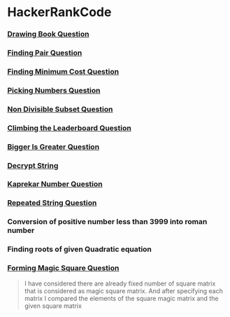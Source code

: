 # HackerRankCode
### [Drawing Book Question](https://www.hackerrank.com/challenges/drawing-book/problem)
### [Finding Pair Question](https://www.hackerrank.com/challenges/sock-merchant)
### [Finding Minimum Cost Question](https://practice.geeksforgeeks.org/problems/minimum-cost-of-ropes-1587115620/0)
### [Picking Numbers Question](https://www.hackerrank.com/challenges/picking-numbers/problem)
### [Non Divisible Subset Question](https://www.hackerrank.com/challenges/non-divisible-subset/problem)
### [Climbing the Leaderboard Question](https://www.hackerrank.com/challenges/climbing-the-leaderboard/problem)
### [Bigger Is Greater Question](https://www.hackerrank.com/challenges/bigger-is-greater/problem)
### [Decrypt String](https://www.hackerrank.com/contests/code-breaker-bethem-challenge/challenges/decryption)
### [Kaprekar Number Question](https://www.hackerrank.com/challenges/kaprekar-numbers/problem)
### [Repeated String Question](https://www.hackerrank.com/challenges/repeated-string/problem)
### Conversion of positive number less than 3999 into roman number
### Finding roots of given Quadratic equation
### [Forming Magic Square Question](https://www.hackerrank.com/challenges/magic-square-forming/problem)
> I have considered there are already fixed number of square matrix that is considered as magic square matrix. And after specifying each matrix I compared the elements of the square magic matrix and the given square matrix
